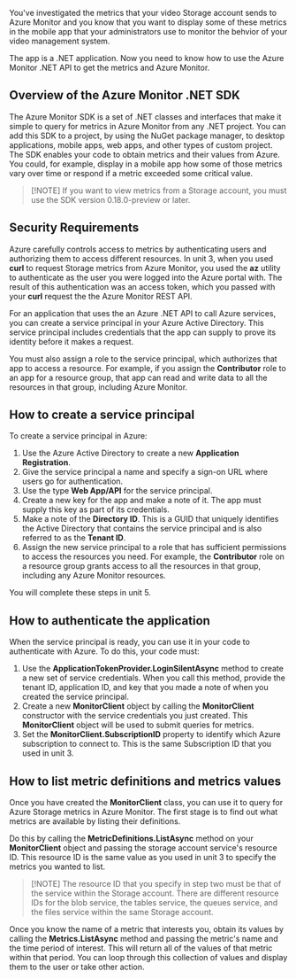 You've investigated the metrics that your video Storage account sends to Azure Monitor and you know that you want to display some of these metrics in the mobile app that your administrators use to monitor the behvior of your video management system.

The app is a .NET application. Now you need to know how to use the Azure Monitor .NET API to get the metrics and Azure Monitor.

## Overview of the Azure Monitor .NET SDK

The Azure Monitor SDK is a set of .NET classes and interfaces that make it simple to query for metrics in Azure Monitor from any .NET project. You can add this SDK to a project, by using the NuGet package manager, to desktop applications, mobile apps, web apps, and other types of custom project. The SDK enables your code to obtain metrics and their values from Azure. You could, for example, display in a mobile app how some of those metrics vary over time or respond if a metric exceeded some critical value.

> [!NOTE] If you want to view metrics from a Storage account, you must use the SDK version 0.18.0-preview or later.

## Security Requirements

Azure carefully controls access to metrics by authenticating users and authorizing them to access different resources. In unit 3, when you used **curl** to request Storage metrics from Azure Monitor, you used the **az** utility to authenticate as the user you were logged into the Azure portal with. The result of this authentication was an access token, which you passed with your **curl** request the the Azure Monitor REST API.

For an application that uses the an Azure .NET API to call Azure services, you can create a service principal in your Azure Active Directory. This service principal includes credentials that the app can supply to prove its identity before it makes a request.

You must also assign a role to the service principal, which authorizes that app to access a resource. For example, if you assign the **Contributor** role to an app for a resource group, that app can read and write data to all the resources in that group, including Azure Monitor.

## How to create a service principal

To create a service principal in Azure:

1. Use the Azure Active Directory to create a new **Application Registration**.
1. Give the service principal a name and specify a sign-on URL where users go for authentication.
1. Use the type **Web App/API** for the service principal.
1. Create a new key for the app and make a note of it. The app must supply this key as part of its credentials.
1. Make a note of the **Directory ID**. This is a GUID that uniquely identifies the Active Directory that contains the service principal and is also referred to as the **Tenant ID**.
1. Assign the new service principal to a role that has sufficient permissions to access the resources you need. For example, the **Contributor** role on a resource group grants access to all the resources in that group, including any Azure Monitor resources.

You will complete these steps in unit 5.

## How to authenticate the application

When the service principal is ready, you can use it in your code to authenticate with Azure. To do this, your code must:

1. Use the **ApplicationTokenProvider.LoginSilentAsync** method to create a new set of service credentials. When you call this method, provide the tenant ID, application ID, and key that you made a note of when you created the service principal.
1. Create a new **MonitorClient** object by calling the **MonitorClient** constructor with the service credentials you just created. This **MonitorClient** object will be used to submit queries for metrics.
1. Set the **MonitorClient.SubscriptionID** property to identify which Azure subscription to connect to. This is the same Subscription ID that you used in unit 3.

## How to list metric definitions and metrics values

Once you have created the **MonitorClient** class, you can use it to query for Azure Storage metrics in Azure Monitor. The first stage is to find out what metrics are available by listing their definitions.

Do this by calling the **MetricDefinitions.ListAsync** method on your **MonitorClient** object and passing the storage account service's resource ID. This resource ID is the same value as you used in unit 3 to specify the metrics you wanted to list.

>[!NOTE] The resource ID that you specify in step two must be that of the service within the Storage account. There are different resource IDs for the blob service, the tables service, the queues service, and the files service within the same Storage account.

Once you know the name of a metric that interests you, obtain its values by calling the **Metrics.ListAsync** method and passing the metric's name and the time period of interest. This will return all of the values of that metric within that period. You can loop through this collection of values and display them to the user or take other action.